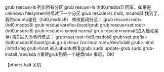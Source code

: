 grub rescue>ls
列出所有分区
grub rescue>ls (hd0,msdos1)
回车，如果是unknown filesystem继续试下一个分区
grub rescue>ls (hd0, msdos8)
找到了,我的ubuntu是在（hd0,msdos8）
修改启动分区：
grub rescue>root=(hd0,msdos8)
grub rescue>prefix=/boot/grub
grub rescue>set root=(hd0,msdos8)
grub rescue>insmod normal
grub rescue>normal(进入启动菜单)
按C进入命令行模式：
grub>set root=hd0,msdos8
grub>set prefix=(hd0,msdos8)/boot/grub
grub>linux /vmlinuz  root=/dev/sda8
grub>initrd /initrd.img
grub>boot
进入ubuntu修复grub:
sudo update-grub
sudo grub-install /dev/sda //重建grub到第一个硬盘mbr
重启，OK!

【others
halt 关机
